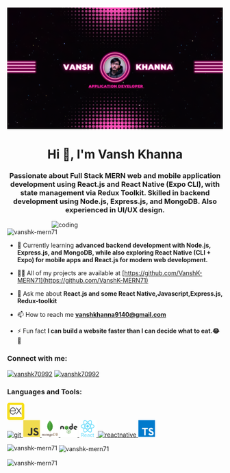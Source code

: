 
![logo](https://github.com/VanshK-MERN71/VanshK-MERN71/blob/main/Pink%20Gaming%20YouTube%20Channel%20Art.png)
<h1 align="center">Hi 👋, I'm Vansh Khanna</h1>
<h3 align="center">Passionate about Full Stack MERN web and mobile application development using React.js and React Native (Expo CLI), with state management via Redux Toolkit. Skilled in backend development using Node.js, Express.js, and MongoDB. Also experienced in UI/UX design.</h3>

<img align="right" alt="coding" width="400" src="https://user-images.githubusercontent.com/55389276/140866485-8fb1c876-9a8f-4d6a-98dc-08c4981eaf70.gif">

<p align="left"> <img src="https://komarev.com/ghpvc/?username=vanshk-mern71&label=Profile%20views&color=0e75b6&style=flat" alt="vanshk-mern71" /> </p>

- 🌱 Currently learning **advanced backend development with Node.js, Express.js, and MongoDB, while also exploring React Native (CLI + Expo) for mobile apps and React.js for modern web development.**

- 👨‍💻 All of my projects are available at [https://github.com/VanshK-MERN71](https://github.com/VanshK-MERN71)

- 💬 Ask me about **React.js and some React Native,Javascript,Express.js, Redux-toolkit**

- 📫 How to reach me **vanshkhanna9140@gmail.com**

- ⚡ Fun fact **I can build a website faster than I can decide what to eat.😂🤣**

<h3 align="left">Connect with me:</h3>
<p align="left">
<a href="https://dev.to/vanshk70992" target="blank"><img align="center" src="https://raw.githubusercontent.com/rahuldkjain/github-profile-readme-generator/master/src/images/icons/Social/devto.svg" alt="vanshk70992" height="30" width="40" /></a>
<a href="https://twitter.com/vanshk70992" target="blank"><img align="center" src="https://raw.githubusercontent.com/rahuldkjain/github-profile-readme-generator/master/src/images/icons/Social/twitter.svg" alt="vanshk70992" height="30" width="40" /></a>
</p>

<h3 align="left">Languages and Tools:</h3>
<p align="left">
  <a href="https://expressjs.com" target="_blank" rel="noreferrer">
  <div style="width: 40px; height: 40px; background-color: #f7df1e; display: flex; align-items: center; justify-content: center; border-radius: 5px;">
    <img src="https://raw.githubusercontent.com/devicons/devicon/master/icons/express/express-original.svg" alt="express" width="28" height="28"/>
  </div>
</a>
  <a href="https://git-scm.com/" target="_blank" rel="noreferrer">
    <img src="https://www.vectorlogo.zone/logos/git-scm/git-scm-icon.svg" alt="git" width="40" height="40"/>
  </a>
  <a href="https://developer.mozilla.org/en-US/docs/Web/JavaScript" target="_blank" rel="noreferrer">
    <img src="https://raw.githubusercontent.com/devicons/devicon/master/icons/javascript/javascript-original.svg" alt="javascript" width="40" height="40"/>
  </a>
  <a href="https://www.mongodb.com/" target="_blank" rel="noreferrer">
    <img src="https://raw.githubusercontent.com/devicons/devicon/master/icons/mongodb/mongodb-original-wordmark.svg" alt="mongodb" width="40" height="40"/>
  </a>
  <a href="https://nodejs.org" target="_blank" rel="noreferrer">
    <img src="https://raw.githubusercontent.com/devicons/devicon/master/icons/nodejs/nodejs-original-wordmark.svg" alt="nodejs" width="40" height="40"/>
  </a>
  <a href="https://reactjs.org/" target="_blank" rel="noreferrer">
    <img src="https://raw.githubusercontent.com/devicons/devicon/master/icons/react/react-original-wordmark.svg" alt="react" width="40" height="40"/>
  </a>
  <a href="https://reactnative.dev/" target="_blank" rel="noreferrer">
    <img src="https://reactnative.dev/img/header_logo.svg" alt="reactnative" width="40" height="40"/>
  </a>
  <a href="https://www.typescriptlang.org/" target="_blank" rel="noreferrer">
    <img src="https://raw.githubusercontent.com/devicons/devicon/master/icons/typescript/typescript-original.svg" alt="typescript" width="40" height="40"/>
  </a>
</p>  

<p><img align="left" src="https://github-readme-stats.vercel.app/api/top-langs?username=vanshk-mern71&show_icons=true&locale=en&layout=compact" alt="vanshk-mern71" /></p>

<p>&nbsp;<img align="center" src="https://github-readme-stats.vercel.app/api?username=vanshk-mern71&show_icons=true&locale=en" alt="vanshk-mern71" /></p>

<p><img align="center" src="https://github-readme-streak-stats.herokuapp.com/?user=vanshk-mern71&" alt="vanshk-mern71" /></p>
